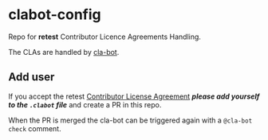 # clabot-config

Repo for **retest** Contributor Licence Agreements Handling.

The CLAs are handled by [cla-bot](https://colineberhardt.github.io/cla-bot/).

## Add user

If you accept the retest
[Contributor License Agreement](Contributor-License-Agreement.md)
***please add yourself to the `.clabot` file*** and create a PR in this repo.

When the PR is merged the cla-bot can be triggered again with a
`@cla-bot check` comment.
